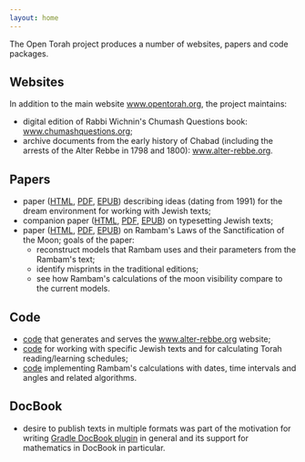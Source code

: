 ```yaml
---
layout: home
---
```


The Open Torah project produces a number of websites, papers and code packages.

## Websites ##

In addition to the main website www.opentorah.org, the project maintains:
- digital edition of Rabbi Wichnin's Chumash Questions book: www.chumashquestions.org;
- archive documents from the early history of Chabad
 (including the arrests of the Alter Rebbe in 1798 and 1800): www.alter-rebbe.org.

## Papers ##
- paper ([HTML](/paper/dream/html/index.html), [PDF](/paper/dream/pdf/dream.pdf),
  [EPUB](/paper/dream/epub2/dream.epub)) describing ideas (dating from 1991) for the dream environment for
   working with Jewish texts;
- companion paper ([HTML](/paper/typesetting/html/index.html), [PDF](/paper/typesetting/pdf/typesetting.pdf),
  [EPUB](/paper/typesetting/epub2/typesetting.epub)) on typesetting Jewish texts;
- paper ([HTML](/paper/calendar/html/index.html), [PDF](/paper/calendar/pdf/calendar.pdf),
  [EPUB](/paper/calendar/epub2/calendar.epub)) on Rambam's Laws of the Sanctification of the Moon;
  goals of the paper:
  - reconstruct models that Rambam uses and their parameters from the Rambam's text;
  - identify misprints in the traditional editions;
  - see how Rambam's calculations of the moon visibility compare to the current models.

## Code ##
- [code](https://github.com/opentorah/opentorah/tree/master/collector) that generates and serves the www.alter-rebbe.org website;
- [code](https://github.com/opentorah/opentorah/tree/master/texts) for working with specific Jewish texts and
  for calculating Torah reading/learning schedules;
- [code](https://github.com/opentorah/opentorah/tree/master/core/src/main/scala/calendar) implementing Rambam's calculations
  with dates, time intervals and angles and related algorithms.

## DocBook ##
- desire to publish texts in multiple formats was part of the motivation for writing
  [Gradle DocBook plugin](https://github.com/opentorah/opentorah/tree/master/docbook) in general
  and its support for mathematics in DocBook in particular.
